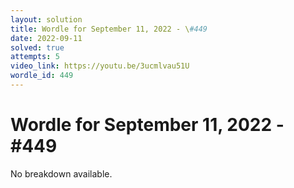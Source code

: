 ```yaml
---
layout: solution
title: Wordle for September 11, 2022 - \#449
date: 2022-09-11
solved: true
attempts: 5
video_link: https://youtu.be/3ucmlvau51U
wordle_id: 449
---
```

# Wordle for September 11, 2022 - \#449

No breakdown available.
